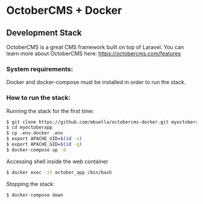 # OctoberCMS + Docker
## Development Stack

OctoberCMS is a great CMS framework built on top of Laravel. You can learn more about OctoberCMS here: https://octobercms.com/features

### System requirements:
Docker and docker-compose must be installed in order to run the stack.

### How to run the stack:

Running the stack for the first time:
```sh
$ git clone https://github.com/mbuella/octobercms-docker.git myoctoberapp
$ cd myoctoberapp
$ cp .env.docker .env
$ export APACHE_UID=$(id -u)
$ export APACHE_GID=$(id -g)
$ docker-compose up -d
```
Accessing shell inside the web container
```sh
$ docker exec -it october_app /bin/bash
```
Stopping the stack:
```sh
$ docker-compose down
```
